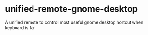 # unified-remote-gnome-desktop
A unified remote to control most useful gnome desktop hortcut when keyboard is far
